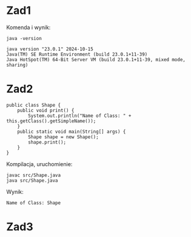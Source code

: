 # Zad1
Komenda i wynik:
```
java -version
```
```
java version "23.0.1" 2024-10-15
Java(TM) SE Runtime Environment (build 23.0.1+11-39)
Java HotSpot(TM) 64-Bit Server VM (build 23.0.1+11-39, mixed mode, sharing)

```
# Zad2
```
public class Shape {
    public void print() {
        System.out.println("Name of Class: " + this.getClass().getSimpleName());
    }
    public static void main(String[] args) {
        Shape shape = new Shape();
        shape.print();
    }
}
```

Kompilacja, uruchomienie:
```
javac src/Shape.java
java src/Shape.java
```
Wynik:
```
Name of Class: Shape
```
# Zad3
```

```
